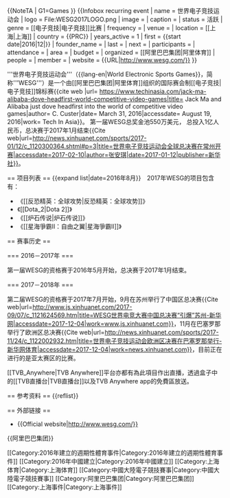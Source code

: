 {{NoteTA
| G1=Games
}}
{{Infobox recurring event
| name = 世界电子竞技运动会
| logo = File:WESG2017LOGO.png
| image =
| caption =
| status = 活跃
| genre = [[电子竞技|电子竞技]]比赛
| frequency =
| venue =
| location = [[上海|上海]]
| country = {{PRC}}
| years_active = 1 <!-- Date of the first occurrence -->
| first = {{start date|2016|12|}}
| founder_name =
| last =
| next =
| participants =
| attendance =
| area =
| budget =
| organized = [[阿里巴巴集团|阿里体育]]
| people =
| member =
| website = {{URL|http://www.wesg.com/}}
}}

'''世界电子竞技运动会'''（{{lang-en|World Electronic Sports Games}}，简称'''WESG'''）是一个由[[阿里巴巴集团|阿里体育]]组织的国际赛会制[[电子竞技|电子竞技]]锦标赛<ref name="Custer">{{cite web |url= https://www.techinasia.com/jack-ma-alibaba-dove-headfirst-world-competitive-video-games|title= Jack Ma and Alibaba just dove headfirst into the world of competitive video games|author= C. Custer|date= March 31, 2016|accessdate= August 19, 2016|work= Tech In Asia}}</ref>。 第一届WESG总奖金池550万美元， 总投入1亿人民币，总决赛于2017年1月结束<ref name="Custer" /><ref>{{Cite web|url=http://news.xinhuanet.com/sports/2017-01/12/c_1120300364.shtml#p=3|title=世界电子竞技运动会全球总决赛在常州开赛|accessdate=2017-02-10|author=张安琪|date=2017-01-12|publisher=新华社}}</ref>。

== 项目列表 ==
{{expand list|date=2016年8月}}　2017年WESG的项目包含有：
* 《[[反恐精英：全球攻势|反恐精英：全球攻势]]》<ref name="Custer" />
* 《[[Dota_2|Dota 2]]》<ref name="Custer" />
* 《[[炉石传说|炉石传说]]》<ref name="Custer" />
* 《[[星海爭霸II：自由之翼|星海爭霸II]]》<ref name="Custer" />

== 赛事历史 ==

=== 2016－2017年 ===

第一届WESG的资格赛于2016年5月开始，总决赛于2017年1月结束。<ref name="Custer" />

=== 2017－2018年 ===

第二届WESG的资格赛于2017年7月开始，9月在苏州举行了中国区总决赛<ref>{{Cite web|url=http://www.js.xinhuanet.com/2017-09/07/c_1121624569.htm|title=WESG世界电竞大赛中国总决赛“引爆”苏州-新华网|accessdate=2017-12-04|work=www.js.xinhuanet.com}}</ref>，11月在巴塞罗那举行了欧洲区总决赛<ref>{{Cite web|url=http://news.xinhuanet.com/sports/2017-11/24/c_1122002932.htm|title=世界电子竞技运动会欧洲区决赛在巴塞罗那举行-新华网体育|accessdate=2017-12-04|work=news.xinhuanet.com}}</ref>，目前正在进行的是亚太赛区的比赛。

[[TVB_Anywhere|TVB Anywhere]]平台亦都有為此項目作出直播，透過盒子中的[[TVB直播台|TVB直播台]]以及TVB Anywhere app的免費區放送。

== 参考资料 ==
{{reflist}}

== 外部链接 ==

* {{Official website|http://www.wesg.com/}}

{{阿里巴巴集团}}

[[Category:2016年建立的週期性體育事件|Category:2016年建立的週期性體育事件]]
[[Category:2016年中國建立|Category:2016年中國建立]]
[[Category:上海体育|Category:上海体育]]
[[Category:中國大陸電子競技賽事|Category:中國大陸電子競技賽事]]
[[Category:阿里巴巴集团|Category:阿里巴巴集团]]
[[Category:上海事件|Category:上海事件]]